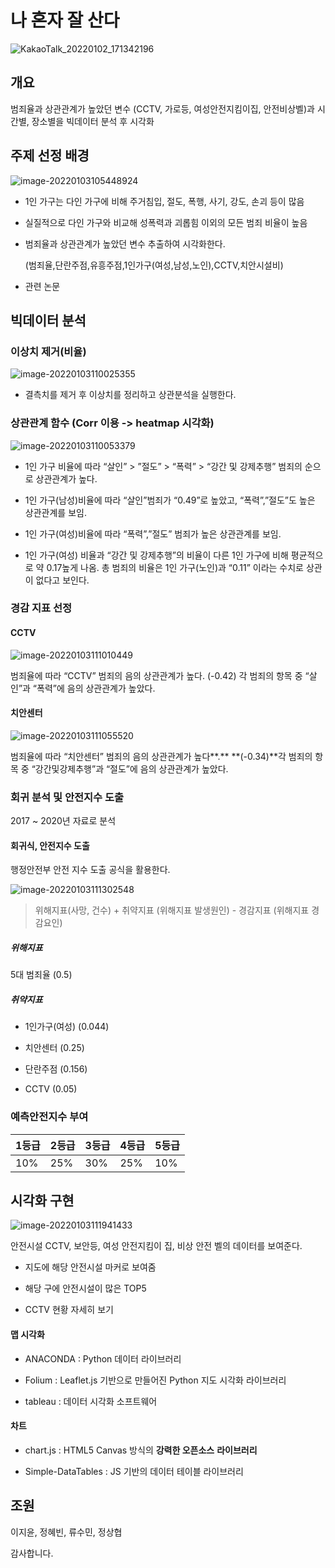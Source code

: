 # 나 혼자 잘 산다

![KakaoTalk_20220102_171342196](https://user-images.githubusercontent.com/51068026/147896011-c9ddf7bc-56e9-4797-bfa3-d041481db293.png)

## 개요

 범죄율과 상관관계가 높았던 변수 (CCTV, 가로등, 여성안전지킴이집, 안전비상벨)과 시간별, 장소별을 빅데이터 분석 후 시각화


## 주제 선정 배경

![image-20220103105448924](https://user-images.githubusercontent.com/51068026/147896021-89848c95-3548-4503-969c-cdb80ce50b77.png)

- 1인 가구는 다인 가구에 비해 주거침입, 절도, 폭행, 사기, 강도, 손괴 등이 많음

- 실질적으로 다인 가구와 비교해 성폭력과 괴롭힘 이외의 모든 범죄 비율이 높음

- 범죄율과 상관관계가 높았던 변수 추출하여 시각화한다.

  (범죄율,단란주점,유흥주점,1인가구(여성,남성,노인),CCTV,치안시설비)

- 관련 논문
  
  [1인 가구와 범죄발생에 관한 연구: 서울시 25개 자치구 패널자료를 중심으로]:"https://www.si.re.kr/node/60865"
  
  

## 빅데이터 분석


### 이상치 제거(비율)
![image-20220103110025355](https://user-images.githubusercontent.com/51068026/147896035-399c40f7-31e0-45a6-a648-ddb64f9d83b4.png)

- 결측치를 제거 후 이상치를 정리하고 상관분석을 실행한다.


### 상관관계 함수 (Corr 이용 -> heatmap 시각화) 
![image-20220103110053379](https://user-images.githubusercontent.com/51068026/147896052-92dd253a-c317-4392-94bc-3bdfd83870ca.png)

- 1인 가구 비율에 따라 “살인” > ”절도” > “폭력” > “강간 및 강제추행” 범죄의 순으로 상관관계가 높다. 

-  1인 가구(남성)비율에 따라 “살인”범죄가 “0.49”로 높았고, “폭력”,”절도”도 높은 상관관계를 보임.

-  1인 가구(여성)비율에 따라 “폭력”,”절도” 범죄가 높은 상관관계를 보임.

- 1인 가구(여성) 비율과 “강간 및 강제추행”의 비율이 다른 1인 가구에 비해 평균적으로 약 0.17높게 나옴. 총 범죄의 비율은 1인 가구(노인)과 “0.11” 이라는 수치로 상관이 없다고 보인다.



### 경감 지표 선정

#### CCTV

![image-20220103111010449](https://user-images.githubusercontent.com/51068026/147896061-02644d54-a1a9-416f-a174-7fe7651c938d.png)

범죄율에 따라 “CCTV” 범죄의 음의 상관관계가 높다. (-0.42) 각 범죄의 항목 중 “살인”과 “폭력”에 음의 상관관계가 높았다.

#### 치안센터

![image-20220103111055520](https://user-images.githubusercontent.com/51068026/147896062-a4470be0-3eef-4dda-bb8f-d5c0c37ee46a.png)

범죄율에 따라 “치안센터” 범죄의 음의 상관관계가 높다**.** **(-0.34)**각 범죄의 항목 중 “강간및강제추행”과 “절도”에 음의 상관관계가 높았다.



### 회귀 분석 및 안전지수 도출

2017 ~ 2020년 자료로 분석

#### 회귀식, 안전지수 도출 

행정안전부 안전 지수 도출 공식을 활용한다.

![image-20220103111302548](https://user-images.githubusercontent.com/51068026/147896066-92895347-43f0-4632-a201-0cb81324fede.png)

>  위해지표(사망, 건수) + 취약지표 (위해지표 발생원인) - 경감지표 (위해지표 경감요인)

##### 위해지표 
5대 범죄율 (0.5)

##### 취약지표 

- 1인가구(여성) (0.044)

- 치안센터 (0.25)

- 단란주점 (0.156)

- CCTV (0.05)

### 예측안전지수 부여

| 1등급 | 2등급 | 3등급 | 4등급 | 5등급 |
| ----- | ----- | ----- | ----- | ----- |
| 10%   | 25%   | 30%   | 25%   | 10%   |



## 시각화 구현

![image-20220103111941433](https://user-images.githubusercontent.com/51068026/147896073-413f31d6-ca0d-4476-9109-4e259e5b42b7.png)

안전시설 CCTV, 보안등, 여성 안전지킴이 집, 비상 안전 벨의 데이터를 보여준다.

- 지도에 해당 안전시설 마커로 보여줌

- 해당 구에 안전시설이 많은 TOP5

- CCTV 현황 자세히 보기

#### 맵 시각화

- ANACONDA : Python 데이터 라이브러리

- Folium : Leaflet.js 기반으로 만들어진 Python 지도 시각화 라이브러리   

- tableau : 데이터 시각화 소프트웨어

#### 차트 

 - chart.js : HTML5 Canvas 방식의 **강력한 오픈소스** **라이브러리**

- Simple-DataTables : JS 기반의 데이터 테이블 라이브러리

  

## 조원

이지윤, 정혜빈, 류수민, 정상협 



감사합니다.
